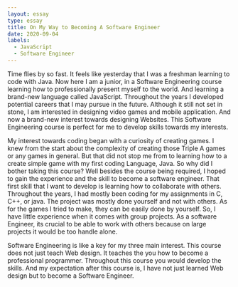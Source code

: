 ```yaml
---
layout: essay
type: essay
title: On My Way to Becoming A Software Engineer
date: 2020-09-04
labels:
  - JavaScript
  - Software Engineer
---
```


Time flies by so fast. It feels like yesterday that I was a freshman learning to code with Java. Now here I am a junior, in a Software Engineering course learning how to professionally present myself to the world. And learning a brand-new language called JavaScript. Throughout the years I developed potential careers that I may pursue in the future. Although it still not set in stone, I am interested in designing video games and mobile application. And now a brand-new interest towards designing Websites. This Software Engineering course is perfect for me to develop skills towards my interests. 

My interest towards coding began with a curiosity of creating games.  I knew from the start about the complexity of creating those Triple A games or any games in general. But that did not stop me from to learning how to a create simple game with my first coding Language, Java. So why did I bother taking this course? Well besides the course being required, I hoped to gain the experience and the skill to become a software engineer. That first skill that I want to develop is learning how to collaborate with others. Throughout the years, I had mostly been coding for my assignments in C, C++, or java. The project was mostly done yourself and not with others. As for the games I tried to make, they can be easily done by yourself. So, I have little experience when it comes with group projects. As a software Engineer, its crucial to be able to work with others because on large projects it would be too handle alone.

Software Engineering is like a key for my three main interest. This course does not just teach Web design. It teaches the you how to become a professional programmer. Throughout this course you would develop the skills. And my expectation after this course is, I have not just learned Web design but to become a Software Engineer. 
